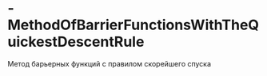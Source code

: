 # -MethodOfBarrierFunctionsWithTheQuickestDescentRule
Метод барьерных функций с правилом скорейшего спуска 
